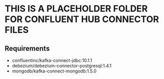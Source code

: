 # THIS IS A PLACEHOLDER FOLDER FOR CONFLUENT HUB CONNECTOR FILES

## Requirements
* confluentinc/kafka-connect-jdbc:10.1.1
* debezium/debezium-connector-postgresql:1.4.1
* mongodb/kafka-connect-mongodb:1.5.0
